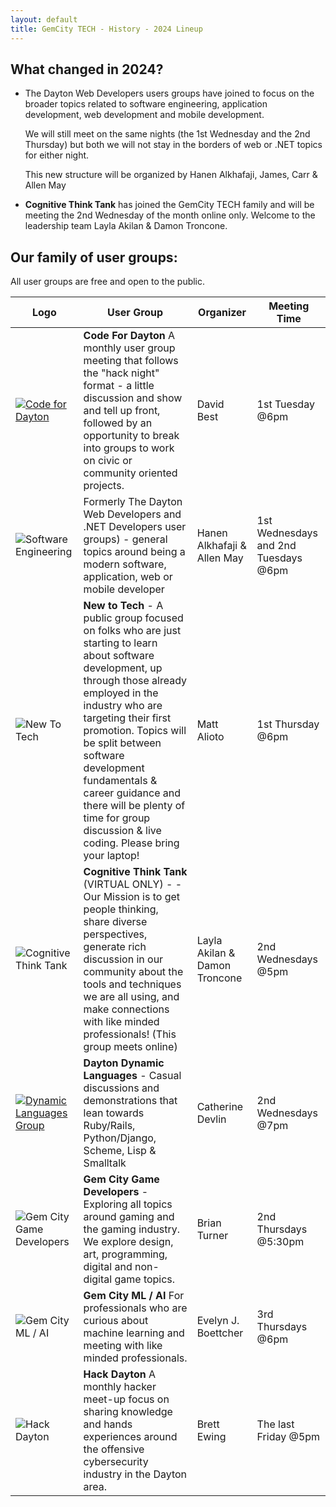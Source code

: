 ```yaml
---
layout: default
title: GemCity TECH - History - 2024 Lineup
---
```

## What changed in 2024?

- The Dayton Web Developers users groups have joined to focus on the broader topics related to software engineering, application development, web development and mobile development.  

  We will still meet on the same nights (the 1st Wednesday and the 2nd Thursday) but both we will not stay in the borders of web or .NET topics for either night.  

  This new structure will be organized by Hanen Alkhafaji, James, Carr &amp; Allen May

- **Cognitive Think Tank** has joined the GemCity TECH family and will be meeting the 2nd Wednesday of the month online only. Welcome to the leadership team Layla Akilan &amp; Damon Troncone.

## Our family of user groups:

All user groups are free and open to the public. 

 Logo | User Group | Organizer | Meeting Time 
--- | --- | --- | ---
[![Code for Dayton](../img/groups/CodeForDayton.png)](https://www.codefordayton.org/) | **Code For Dayton** A monthly user group meeting that follows the "hack night" format - a little discussion and show and tell up front, followed by an opportunity to break into groups to work on civic or community oriented projects.|David Best|1st Tuesday @6pm 
![Software Engineering](../img/logo/GCTSquare.png) |Formerly The Dayton Web Developers and .NET Developers user groups) - general topics around being a modern software, application, web or mobile developer | Hanen Alkhafaji & Allen May | 1st Wednesdays and 2nd Tuesdays @6pm
![New To Tech](../img/groups/New_To_Tech_Mascot.png) | **New to Tech** - A public group focused on folks who are just starting to learn about software development, up through those already employed in the industry who are targeting their first promotion. Topics will be split between software development fundamentals & career guidance and there will be plenty of time for group discussion & live coding. Please bring your laptop!| Matt Alioto | 1st Thursday @6pm  
![Cognitive Think Tank](../img/groups/CognitiveThinkTank.png) | **Cognitive Think Tank** (VIRTUAL ONLY) - - Our Mission is to get people thinking, share diverse perspectives, generate rich discussion in our community about the tools and techniques we are all using, and make connections with like minded professionals! (This group meets online)| Layla Akilan & Damon Troncone | 2nd Wednesdays @5pm
[![Dynamic Languages Group](../img/groups/DDLLogo.png)](http://d8ndl.org/)  | **Dayton Dynamic Languages** - Casual discussions and demonstrations that lean towards Ruby/Rails, Python/Django, Scheme, Lisp & Smalltalk | Catherine Devlin | 2nd Wednesdays @7pm 
![Gem City Game Developers](../img/groups/GemCityGameDevelopers.png) | **Gem City Game Developers** - Exploring all topics around gaming and the gaming industry. We explore design, art, programming, digital and non-digital game topics. | Brian Turner | 2nd Thursdays @5:30pm
![Gem City ML / AI](../img/groups/gem_city_ml_social.png) | **Gem City ML / AI** For professionals who are curious about machine learning and meeting with like minded professionals. | Evelyn J. Boettcher | 3rd Thursdays @6pm
![Hack Dayton](../img/groups/hdayton.png) | **Hack Dayton** A monthly hacker meet-up focus on sharing knowledge and hands experiences around the offensive cybersecurity industry in the Dayton area. | Brett Ewing | The last Friday @5pm
